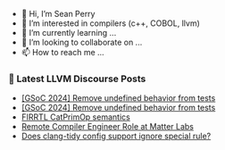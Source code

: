 - 👋 Hi, I’m Sean Perry
- 👀 I’m interested in compilers (c++, COBOL, llvm)
- 🌱 I’m currently learning ...
- 💞️ I’m looking to collaborate on ...
- 📫 How to reach me ...

<!---
s66perry/s66perry is a ✨ special ✨ repository because its `README.md` (this file) appears on your GitHub profile.
You can click the Preview link to take a look at your changes.
--->
### 📕 Latest LLVM Discourse Posts

<!-- DISCOURSE-LLVM:START -->
- [[GSoC 2024] Remove undefined behavior from tests](https://discourse.llvm.org/t/gsoc-2024-remove-undefined-behavior-from-tests/77236#post_19)
- [[GSoC 2024] Remove undefined behavior from tests](https://discourse.llvm.org/t/gsoc-2024-remove-undefined-behavior-from-tests/77236#post_18)
- [FIRRTL CatPrimOp semantics](https://discourse.llvm.org/t/firrtl-catprimop-semantics/77885#post_10)
- [Remote Compiler Engineer Role at Matter Labs](https://discourse.llvm.org/t/remote-compiler-engineer-role-at-matter-labs/78039#post_1)
- [Does clang-tidy config support ignore special rule?](https://discourse.llvm.org/t/does-clang-tidy-config-support-ignore-special-rule/78029#post_2)
<!-- DISCOURSE-LLVM:END -->
